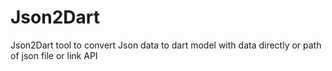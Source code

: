 # Json2Dart
 Json2Dart tool to convert Json data to dart model with data directly or path of json file or link API
